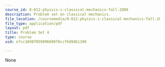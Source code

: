 ```yaml
---
course_id: 8-012-physics-i-classical-mechanics-fall-2008
description: Problem set on classical mechanics.
file_location: /coursemedia/8-012-physics-i-classical-mechanics-fall-2008/e7cc16987059896698f8ccf6d9db1198_ps4.pdf
file_type: application/pdf
layout: pdf
title: Problem Set 4
type: course
uid: e7cc16987059896698f8ccf6d9db1198

---
```

None